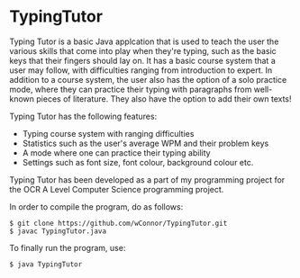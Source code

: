 # TypingTutor
Typing Tutor is a basic Java applcation that is used to teach the user the various skills that come into play when they're typing, such as the basic keys that their fingers should lay on. It has a basic course system that a user may follow, with difficulties ranging from introduction to expert. In addition to a course system, the user also has the option of a solo practice mode, where they can practice their typing with paragraphs from well-known pieces of literature. They also have the option to add their own texts!

Typing Tutor has the following features:
* Typing course system with ranging difficulties
* Statistics such as the user's average WPM and their problem keys
* A mode where one can practice their typing ability
* Settings such as font size, font colour, background colour etc.

Typing Tutor has been developed as a part of my programming project for the OCR A Level Computer Science programming project.

In order to compile the program, do as follows:
```
$ git clone https://github.com/wConnor/TypingTutor.git
$ javac TypingTutor.java
```

To finally run the program, use:
```
$ java TypingTutor
```
